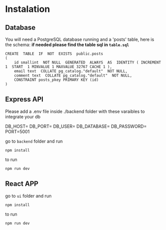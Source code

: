 # Instalation

## Database
You will need a PostgreSQL database running and a 'posts' table, here is the schema:
**if needed please find the table sql in `table.sql`**

    CREATE  TABLE  IF  NOT  EXISTS  public.posts
    (
	    id smallint  NOT NULL  GENERATED  ALWAYS  AS  IDENTITY ( INCREMENT 1  START  1 MINVALUE 1 MAXVALUE 32767 CACHE 1 ),
	    email text  COLLATE pg_catalog."default"  NOT NULL,
	    comment text  COLLATE pg_catalog."default"  NOT NULL,
	    CONSTRAINT posts_pkey PRIMARY KEY (id)
    )


## Express API


Please add a .env file inside ./backend folder with these varaibles to integrate your db

DB_HOST=
DB_PORT=
DB_USER=
DB_DATABASE=
DB_PASSWORD=
PORT=5001

go to `backend` folder and run 

    npm install

to run

    npm run dev

## React APP
go to `ui` folder and run 

    npm install

to run

    npm run dev